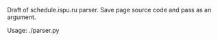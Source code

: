 Draft of schedule.ispu.ru parser.
Save page source code and pass as an argument.

Usage: ./parser.py <file>